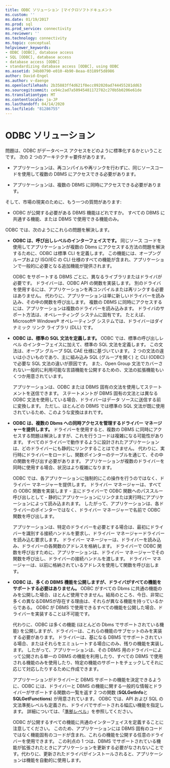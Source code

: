```yaml
---
title: ODBC ソリューション |マイクロソフトドキュメント
ms.custom: ''
ms.date: 01/19/2017
ms.prod: sql
ms.prod_service: connectivity
ms.reviewer: ''
ms.technology: connectivity
ms.topic: conceptual
helpviewer_keywords:
- ODBC [ODBC], database access
- SQL [ODBC], database access
- database access [ODBC]
- standardizing database access [ODBC], using ODBC
ms.assetid: 34b80790-e010-4b90-8eaa-03189f5d8986
author: David-Engel
ms.author: v-daenge
ms.openlocfilehash: 2b35883ff4d621f0ecc092020ad744455281dd63
ms.sourcegitcommit: ce94c2ad7a50945481172782c270b5b0206e61de
ms.translationtype: MT
ms.contentlocale: ja-JP
ms.lasthandoff: 04/14/2020
ms.locfileid: "81286755"
---
```

# <a name="the-odbc-solution"></a>ODBC ソリューション
問題は、ODBC がデータベース アクセスをどのように標準化するかということです。 次の 2 つのアーキテクチャ要件があります。  
  
-   アプリケーションは、再コンパイルや再リンクを行わずに、同じソースコードを使用して複数の DBMS にアクセスできる必要があります。  
  
-   アプリケーションは、複数の DBMS に同時にアクセスできる必要があります。  
  
 そして、市場の現実のために、もう一つの質問があります:  
  
-   ODBC が公開する必要がある DBMS 機能はどれですか。 すべての DBMS に共通する機能、または DBMS で使用できる機能のみ。  
  
 ODBC では、次のようにこれらの問題を解決します。  
  
-   **ODBC は、呼び出しレベルのインターフェイスです。** 同じソース コードを使用してアプリケーションが複数の Dbms にアクセスする方法の問題を解決するために、ODBC は標準 CLI を定義します。 この機能には、オープングループおよび ISO/IEC の CLI 仕様のすべての機能が含まれ、アプリケーションで一般的に必要となる追加機能が提供されます。  
  
     ODBC をサポートする DBMS ごとに、異なるライブラリまたはドライバが必要です。 ドライバーは、ODBC API の関数を実装します。 別のドライバを使用するには、アプリケーションを再コンパイルまたは再リンクする必要はありません。 代わりに、アプリケーションは単に新しいドライバーを読み込み、その中の関数を呼び出します。 複数の DBMS に同時にアクセスするには、アプリケーションは複数のドライバーを読み込みます。 ドライバのサポート方法は、オペレーティング システムに固有です。 たとえば、Microsoft® Windows® オペレーティング システムでは、ドライバーはダイナミック リンク ライブラリ (DLL) です。  
  
-   **ODBC は、標準の SQL 文法を定義します。** ODBC では、標準の呼び出しレベル のインターフェイスに加えて、標準の SQL 文法を定義します。 この文法は、オープン グループ SQL CAE 仕様に基づいています。 2 つの文法の違いは小さいものであり、主に組み込み SQL (グループを開く) と CLI (ODBC) で必要な SQL 文法の違いが原因です。 また、Open Group 文法でカバーされない一般的に利用可能な言語機能を公開するための、文法の拡張機能もいくつか用意されています。  
  
     アプリケーションは、ODBC または DBMS 固有の文法を使用してステートメントを送信できます。 ステートメントが DBMS 固有の文法とは異なる ODBC 文法を使用している場合、ドライバーはデータ ソースに送信する前に変換します。 ただし、ほとんどの DBMS では標準の SQL 文法が既に使用されているため、このような変換はまれです。  
  
-   **ODBC は、複数の Dbms への同時アクセスを管理するドライバー マネージャーを提供します。** ドライバーを使用すると、複数の DBMS に同時にアクセスする問題は解決しますが、これを行うコードは複雑になる可能性があります。 すべてのドライバーで動作するように設計されたアプリケーションは、どのドライバーにも静的にリンクすることはできません。 代わりに、実行時にドライバーをロードし、関数ポインターのテーブルを通じて、その中の関数を呼び出す必要があります。 アプリケーションが複数のドライバーを同時に使用する場合、状況はより複雑になります。  
  
     ODBC では、各アプリケーションに強制的にこの操作を行うのではなく、ドライバー マネージャーを提供します。 ドライバー マネージャーは、すべての ODBC 関数を実装します - 主にドライバーで ODBC 関数へのパススルー呼び出しとして - 静的にアプリケーションにリンクまたは実行時にアプリケーションによって読み込まれます。 したがって、アプリケーションは、各ドライバーのポインターではなく、ドライバー マネージャーで名前で ODBC 関数を呼び出します。  
  
     アプリケーションは、特定のドライバーを必要とする場合は、最初にドライバーを識別する接続ハンドルを要求し、ドライバー マネージャードライバーを読み込む要求します。 ドライバー マネージャーは、ドライバーを読み込み、ドライバーの各関数のアドレスを格納します。 ドライバーで ODBC 関数を呼び出すために、アプリケーションは、ドライバー マネージャーでその関数を呼び出し、ドライバーの接続ハンドルを渡します。 ドライバー マネージャーは、以前に格納されているアドレスを使用して関数を呼び出します。  
  
-   **ODBC は、多くの DBMS 機能を公開しますが、ドライバがすべての機能をサポートする必要はありません。** ODBC がすべての Dbms に共通の機能のみを公開した場合、ほとんど使用できません。結局のところ、今日、非常に多くの異なるDBMSが存在する理由は、それらが異なる機能を持っているからである。 ODBC が DBMS で使用できるすべての機能を公開した場合、ドライバーを実装することは不可能です。  
  
     代わりに、ODBC は多くの機能 (ほとんどの Dbms でサポートされている機能) を公開しますが、ドライバーは、これらの機能のサブセットのみを実装する必要があります。 ドライバーは、基になる DBMS でサポートされている場合、またはそれらをエミュレートする場合にのみ、残りの機能を実装します。 したがって、アプリケーションは、その DBMS 用のドライバーによって公開される単一の DBMS の機能を利用したり、すべての DBMS で使用される機能のみを使用したり、特定の機能のサポートをチェックしてそれに応じて対応したりするために作成できます。  
  
     アプリケーションがドライバーと DBMS サポートの機能を決定できるように、ODBC には、ドライバーと DBMS の機能に関する一般的な情報とドライバーがサポートする関数の一覧を返す 2 つの関数 (**SQLGetInfo**と**SQLGetFunctions**) が用意されています。 ODBC では、API および SQL の文法準拠レベルも定義され、ドライバでサポートされる幅広い機能を指定します。 詳細については、「[準拠レベル](../../odbc/reference/develop-app/conformance-levels.md)」を参照してください。  
  
     ODBC が公開するすべての機能に共通のインターフェイスを定義することに注意してください。 このため、アプリケーションには DBMS 固有のコードではなく機能固有のコードが含まれ、これらの機能を公開する任意のドライバーを使用できます。 この利点の 1 つは、DBMS でサポートされている機能が拡張されたときにアプリケーションを更新する必要がなされないことです。代わりに、更新されたドライバがインストールされると、アプリケーションは機能を自動的に使用します。

